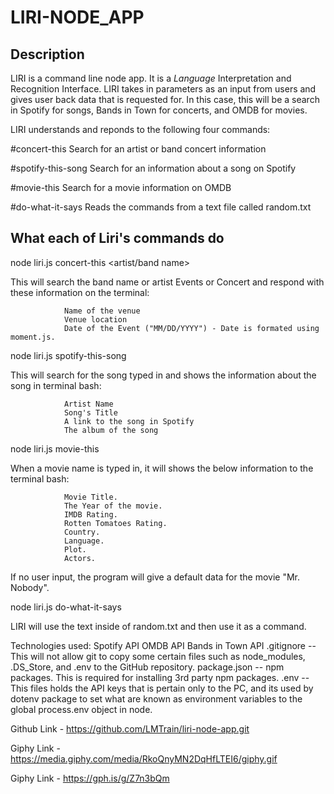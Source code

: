 # LIRI-NODE_APP ####

## Description
LIRI is a command line node app. It is a _Language_ Interpretation and Recognition Interface. LIRI takes in parameters as an input from users and gives user back data that is requested for. In this case, this will be a search in Spotify for songs, Bands in Town for concerts, and OMDB for movies.

LIRI understands and reponds to the following four commands:

#concert-this
                Search for an artist or band concert information


#spotify-this-song
                Search for an information about a song on Spotify


#movie-this 
                Search for a movie information on OMDB


#do-what-it-says 
                Reads the commands from a text file called random.txt


## What each of Liri's commands do

node liri.js concert-this <artist/band name>

This will search the band name or artist Events or Concert and respond with these information on the terminal:

                Name of the venue
                Venue location
                Date of the Event ("MM/DD/YYYY") - Date is formated using moment.js.


node liri.js spotify-this-song <song name>

This will search for the song typed in and shows the  information about the song in terminal bash:

                Artist Name
                Song's Title
                A link to the song in Spotify
                The album of the song


node liri.js movie-this <movie name>

When a movie name is typed in, it will shows the below information to the terminal bash:

                Movie Title.
                The Year of the movie.
                IMDB Rating.
                Rotten Tomatoes Rating.
                Country.
                Language.
                Plot.
                Actors.

If no user input, the program will give a default data for the movie "Mr. Nobody".


node liri.js do-what-it-says

LIRI will use the text inside of random.txt and then use it as a command.



Technologies used:
                    Spotify API
                    OMDB API
                    Bands in Town API
                    .gitignore  -- This will not allow git to copy some certain files such as node_modules, .DS_Store, and .env to the GitHub repository.
                    package.json -- npm packages. This is required for installing 3rd party npm packages.
                    .env -- This files holds the API keys that is pertain only to the PC, and its used by dotenv package to set what are known as environment variables to the global process.env object in node.






Github Link - https://github.com/LMTrain/liri-node-app.git

Giphy Link - https://media.giphy.com/media/RkoQnyMN2DqHfLTEI6/giphy.gif


Giphy Link - https://gph.is/g/Z7n3bQm








